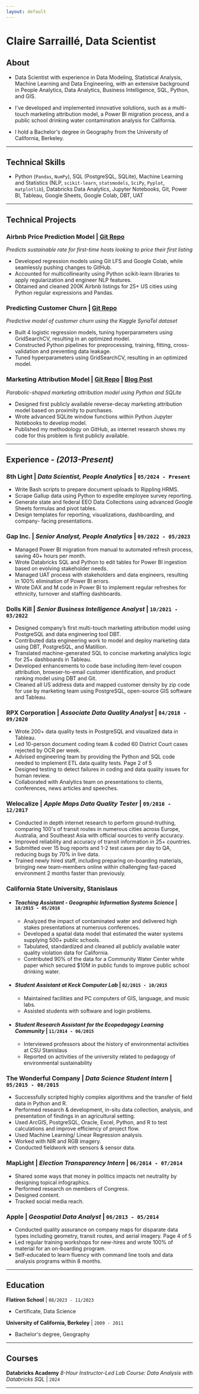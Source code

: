 ```yaml
---
layout: default
---
```


# Claire Sarraillé, Data Scientist

## About
- Data Scientist with experience in Data Modeling, Statistical Analysis, Machine Learning and Data Engineering, with an extensive background in People Analytics, Data Analytics, Business Intelligence, SQL, Python, and GIS.

- I've developed and implemented innovative solutions, such as a multi-touch marketing attribution model, a Power BI migration process, and a public school drinking water contamination analysis for California.

- I hold a Bachelor's degree in Geography from the University of California, Berkeley.

___
## Technical Skills
- Python (`Pandas`, `NumPy`), SQL (PostgreSQL, SQLite), Machine Learning and Statistics (NLP, `scikit-learn`, `statsmodels`, `SciPy`, `Pyplot`, `matplotlib`), Databricks Data Analytics, Jupyter Notebooks, Git, Power BI, Tableau, Google Sheets, Google Colab, DBT, UAT

___
## Technical Projects

### Airbnb Price Prediction Model | [Git Repo](https://github.com/clairesarraille/airbnb_price_prediction)
*Predicts sustainable rate for first-time hosts looking to price their first listing*
- Developed regression models using Git LFS and Google Colab, while seamlessly pushing changes to GitHub.
- Accounted for multicollinearity using Python scikit-learn libraries to apply regularization and engineer NLP features.
- Obtained and cleaned 200K Airbnb listings for 25+ US cities using Python regular expressions and Pandas.

### Predicting Customer Churn | [Git Repo](https://github.com/clairesarraille/SyriaTel_Customer_Churn)
*Predictive model of customer churn using the Kaggle SyriaTel dataset*
- Built 4 logistic regression models, tuning hyperparameters using GridSearchCV, resulting in an optimized model.
- Constructed Python pipelines for preprocessing, training, fitting, cross-validation and preventing data leakage.
- Tuned hyperparameters using GridSearchCV, resulting in an optimized model.

### Marketing Attribution Model | [Git Repo](https://github.com/clairesarraille/parabolic_attribution) | [Blog Post](https://medium.com/@thegreenbug/polygon-shaped-marketing-attribution-model-sql-and-python-follow-along-bad50ffefa0f)
*Parabolic-shaped marketing attribution model using Python and SQLite*
- Designed first publicly available reverse-decay marketing attribution model based on proximity to purchases.
- Wrote advanced SQLite window functions within Python Jupyter Notebooks to develop model.
- Published my methodology on GitHub, as internet research shows my code for this problem is first publicly available.
  
___
## Experience - *(2013-Present)*


### 8th Light | *Data Scientist, People Analytics* | `05/2024 - Present`
  - Write Bash scripts to prepare document uploads to Rippling HRMS.
  - Scrape Gallup data using Python to expedite employee survey reporting.
  - Generate state and federal EEO Data Collections using advanced Google
Sheets formulas and pivot tables.
  - Design templates for reporting, visualizations, dashboarding, and company-
facing presentations.


### Gap Inc. | *Senior Analyst, People Analytics* | `09/2022 - 05/2023`
  - Managed Power BI migration from manual to automated refresh process,
saving 40+ hours per month.
  - Wrote Databricks SQL and Python to edit tables for Power BI ingestion based
on evolving stakeholder needs.
  - Managed UAT process with stakeholders and data engineers, resulting in
100% elimination of Power BI errors.
  - Wrote DAX and M code in Power BI to implement regular refreshes for
ethnicity, turnover and staffing dashboards.

### Dolls Kill | *Senior Business Intelligence Analyst* | `10/2021 - 03/2022`
- Designed company’s first multi-touch marketing attribution model using
PostgreSQL and data engineering tool DBT.
- Contributed data engineering work to model and deploy marketing data using
DBT, PostgreSQL, and Matillion.
- Translated machine-generated SQL to concise marketing analytics logic for
25+ dashboards in Tableau.
- Developed enhancements to code base including item-level coupon
attribution, browser-to-email customer identification, and product ranking
model using DBT and Git.
- Cleaned all US address data and mapped customer density by zip code for
use by marketing team using PostgreSQL, open-source GIS software and
Tableau.


### RPX Corporation | *Associate Data Quality Analyst* | `04/2018 - 09/2020`
- Wrote 200+ data quality tests in PostgreSQL and visualized data in Tableau.
- Led 10-person document coding team & coded 60 District Court cases
rejected by OCR per week.
- Advised engineering team by providing the Python and SQL code needed to
implement ETL data quality tests.
Page 2 of 5
- Designed testing to detect failures in coding and data quality issues for
human review.
- Collaborated with Analytics team on presentations to clients, conferences,
news articles and speeches.

### Welocalize | *Apple Maps Data Quality Tester* | `09/2016 - 12/2017`
- Conducted in depth internet research to perform ground-truthing, comparing
100's of transit routes in numerous cities across Europe, Australia, and
Southeast Asia with official sources to verify accuracy.
- Improved reliability and accuracy of transit information in 25+ countries.
- Submitted over 15 bug reports and 1-2 test cases per day to QA, reducing
bugs by 70% in live data.
- Trained newly hired staff, including preparing on-boarding materials, bringing
new team-members online within challenging fast-paced environment 2
months faster than previously.

### California State University, Stanislaus
- #### *Teaching Assistant - Geographic Information Systems Science* | `10/2015 - 05/2016`
  -  Analyzed the impact of contaminated water and delivered high stakes
presentations at numerous conferences.
  - Developed a spatial data model that estimated the water systems supplying
500+ public schools.
  - Tabulated, standardized and cleaned all publicly available water quality
violation data for California.
  - Contributed 90% of the data for a Community Water Center white paper
which secured $10M in public funds to improve public school drinking water.

- #### *Student Assistant at Keck Computer Lab* | `02/2015 - 10/2015`
  - Maintained facilities and PC computers of GIS, language, and music labs.
  - Assisted students with software and login problems.

- #### *Student Research Assistant for the Ecopedagogy Learning Community* | `11/2014 - 06/2015`
  - Interviewed professors about the history of environmental activities at CSU
Stanislaus
  - Reported on activities of the university related to pedagogy of environmental
sustainability

### The Wonderful Company | *Data Science Student Intern* | `05/2015 - 08/2015`
- Successfully scripted highly complex algorithms and the transfer of field data
in Python and R.
- Performed research & development, in-situ data collection, analysis, and
presentation of findings in an agricultural setting.
- Used ArcGIS, PostgreSQL, Oracle, Excel, Python, and R to test calculations
and improve efficiency of project flow.
- Used Machine Learning/ Linear Regression analysis.
- Worked with NIR and RGB imagery.
- Conducted fieldwork with sensors & sensor data.

### MapLight | *Election Transparency Intern* | `06/2014 - 07/2014`
- Shared some ways that money in politics impacts net neutrality by designing
topical infographics.
- Performed research on members of Congress.
- Designed content.
- Tracked social media reach.

### Apple | *Geospatial Data Analyst* | `06/2013 - 05/2014`
- Conducted quality assurance on company maps for disparate data types
including geometry, transit routes, and aerial imagery.
Page 4 of 5
- Led regular training workshops for new-hires and wrote 100% of material for
an on-boarding program.
- Self-educated to learn fluency with command line tools and data analysis
programs within 8 months.

___
## Education

__Flatiron School__ | `08/2023 - 11/2023`
- Certificate, Data Science

__University of California, Berkeley__ | `2009 - 2011`
- Bachelor's degree, Geography

___
## Courses

__Databricks Academy__ *8-Hour Instructor-Led Lab Course: Data Analysis with Databricks SQL* | `2024`

___
